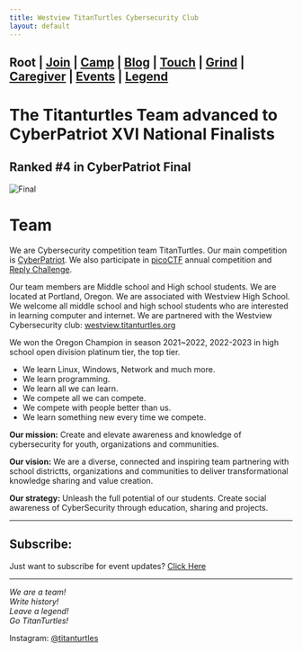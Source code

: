 ```yaml
---
title: Westview TitanTurtles Cybersecurity Club
layout: default
---
```


## **Root** | [Join](./apply.html) | [Camp](./cybercamp.html) | [Blog](./blog.html) | [Touch](./contacts.html) | [Grind](./resources.html) | [Caregiver](./techcg.html) | [Events](./events.html) | [Legend](./legend.html)



# The Titanturtles Team advanced to CyberPatriot XVI National Finalists

## Ranked #4 in CyberPatriot Final

![Final](https://github.com/titanturtles/titanturtles.github.io/assets/94571412/09df9331-a74f-4ff3-a6ab-292786575e1f)


# Team

We are Cybersecurity competition team TitanTurtles. Our main competition is [CyberPatriot](https://www.uscyberpatriot.org/). We also participate in [picoCTF](https://picoctf.org/) annual competition and [Reply Challenge](https://challenges.reply.com/tamtamy/challenges/category/cybersecurity#home).

Our team members are Middle school and High school students. We are located at Portland, Oregon. We are associated with Westview High School. We welcome all middle school and high school students who are interested in learning computer and internet. We are partnered with the Westview Cybersecurity club: [westview.titanturtles.org](https://westview.titanturtles.org)

We won the Oregon Champion in season 2021~2022, 2022-2023 in high school open division platinum tier, the top tier.

* We learn Linux, Windows, Network and much more.
* We learn programming.
* We learn all we can learn.
* We compete all we can compete.
* We compete with people better than us.
* We learn something new every time we compete.

**Our mission:** Create and elevate awareness and knowledge of cybersecurity for youth, organizations and communities.

**Our vision:** We are a diverse, connected and inspiring team partnering with school districtts, organizations and communities to deliver transformational knowledge sharing and value creation.

**Our strategy:** Unleash the full potential of our students. Create social awareness of CyberSecurity through education, sharing and projects.

* * *

## Subscribe:

Just want to subscribe for event updates? [Click Here](https://forms.gle/SR7dtzesPfXxQ1SK8)

---

*We are a team!\
Write history!\
Leave a legend!\
Go TitanTurtles!*

Instagram: [@titanturtles](https://www.instagram.com/titanturtles)
